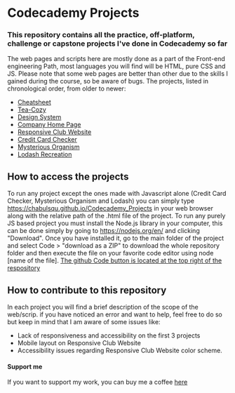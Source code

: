 # Codecademy Projects
### This repository contains all the practice, off-platform, challenge or capstone projects I've done in Codecademy so far

The web pages and scripts here are mostly done as a part of the Front-end engineering Path, most languages you will find will be HTML, pure CSS and JS. Please note that some web pages are better than other due to the skills I gained during the course, so be aware of bugs.
The projects, listed in chronological order, from older to newer:  

- [Cheatsheet](/cheatsheet)
- [Tea-Cozy](/tea_cozy)
- [Design System](/design_system)
- [Company Home Page](/company_home_page)
- [Responsive Club Website](/responsive_club_website)
- [Credit Card Checker](/credit_card_checker)
- [Mysterious Organism](/mysterious_organism)
- [Lodash Recreation](/lodash_recreation/)

## How to access the projects
To run any project except the ones made with Javascript alone (Credit Card Checker, Mysterious Organism and Lodash) you can simply type https://chabulsqu.github.io/Codecademy_Projects in your web browser along with the relative path of the .html file of the project. To run any purely JS based project you must install the Node.js library in your computer, this can be done simply by going to https://nodejs.org/en/ and clicking "Download". Once you have installed it, go to the main folder of the project and select Code > "download as a ZIP" to download the whole repository folder and then execute the file on your favorite code editor using node [name of the file]. 
[The github Code button is located at the top right of the respository](/diagram.png)

## How to contribute to this repository
In each project you will find a brief description of the scope of the web/scrip. if you have noticed an error and want to help, feel free to do so but keep in mind that I am aware of some issues like:
- Lack of responsiveness and accessibility on the first 3 projects
- Mobile layout on Responsive Club Website
- Accessibility issues regarding Responsive Club Website color scheme.

#### Support me
If you want to support my work, you can buy me a coffee [here](https://www.buymeacoffee.com/mateof)

